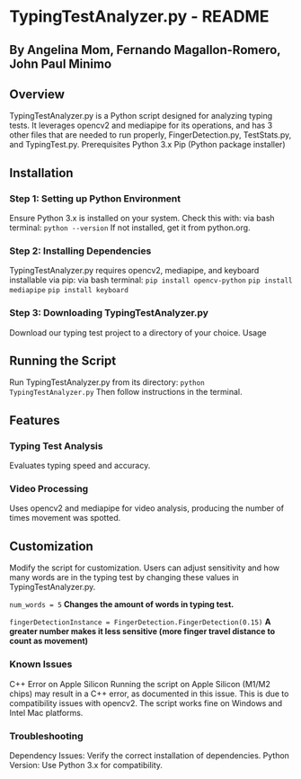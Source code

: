 # TypingTestAnalyzer.py - README
## By  Angelina Mom, Fernando Magallon-Romero, John Paul Minimo
## Overview
TypingTestAnalyzer.py is a Python script designed for analyzing typing tests. It leverages opencv2 and mediapipe for its operations, and has 3 other files that are needed to run properly, FingerDetection.py, TestStats.py, and TypingTest.py.
Prerequisites
Python 3.x
Pip (Python package installer)
## Installation
### Step 1: Setting up Python Environment
Ensure Python 3.x is installed on your system. Check this with:
via bash terminal:
`python --version`
If not installed, get it from python.org.
### Step 2: Installing Dependencies
TypingTestAnalyzer.py requires opencv2, mediapipe, and keyboard installable via pip:
via bash terminal:
`pip install opencv-python`
`pip install mediapipe`
`pip install keyboard`
### Step 3: Downloading TypingTestAnalyzer.py
Download our typing test project to a directory of your choice.
Usage
## Running the Script
Run TypingTestAnalyzer.py from its directory:
`python TypingTestAnalyzer.py`
Then follow instructions in the terminal.
## Features
### Typing Test Analysis 
Evaluates typing speed and accuracy.
### Video Processing
Uses opencv2 and mediapipe for video analysis, producing the number of times movement was spotted.
## Customization
Modify the script for customization. Users can adjust sensitivity and how many words are in the typing test by changing these values in TypingTestAnalyzer.py.

`num_words = 5` **Changes the amount of words in typing test.**

`fingerDetectionInstance = FingerDetection.FingerDetection(0.15)`  **A greater number makes it less sensitive (more finger travel distance to count as movement)**
### Known Issues
C++ Error on Apple Silicon
Running the script on Apple Silicon (M1/M2 chips) may result in a C++ error, as documented in this issue. This is due to compatibility issues with opencv2. The script works fine on Windows and Intel Mac platforms.
### Troubleshooting
Dependency Issues: Verify the correct installation of dependencies.
Python Version: Use Python 3.x for compatibility.
